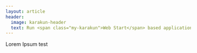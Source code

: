 ```yaml
---
layout: article
header:
  image: karakun-header
  text: Run <span class="my-karakun">Web Start</span> based application after the release of <span class="my-karakun">Java 11</span>
---
```


Lorem Ipsum test
